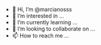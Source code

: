 - 👋 Hi, I’m @marcianosss
- 👀 I’m interested in ...
- 🌱 I’m currently learning ...
- 💞️ I’m looking to collaborate on ...
- 📫 How to reach me ...

<!---
marcianosss/marcianosss is a ✨ special ✨ repository because its `README.md` (this file) appears on your GitHub profile.
You can click the Preview link to take a look at your changes.
--->
